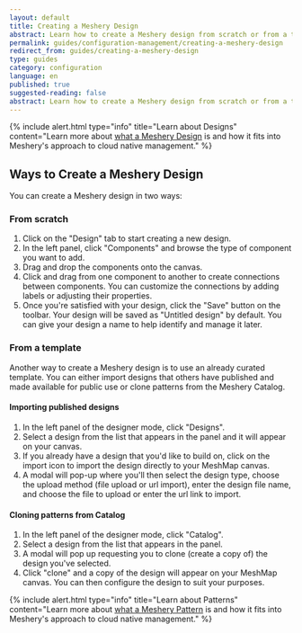 ```yaml
---
layout: default
title: Creating a Meshery Design
abstract: Learn how to create a Meshery design from scratch or from a template.
permalink: guides/configuration-management/creating-a-meshery-design
redirect_from: guides/creating-a-meshery-design
type: guides
category: configuration
language: en
published: true
suggested-reading: false
abstract: Learn how to create a Meshery design from scratch or from a template.
---
```


{% include alert.html type="info" title="Learn about Designs" content="Learn more about <a href='/concepts/logical/designs'>what a Meshery Design</a> is and how it fits into Meshery's approach to cloud native management." %}

## Ways to Create a Meshery Design

You can create a Meshery design in two ways:

### From scratch

1. Click on the "Design" tab to start creating a new design.
2. In the left panel, click "Components" and browse the type of component you want to add.
3. Drag and drop the components onto the canvas.
4. Click and drag from one component to another to create connections between components. You can customize the connections by adding labels or adjusting their properties.
5. Once you're satisfied with your design, click the "Save" button on the toolbar. Your design will be saved as "Untitled design" by default. You can give your design a name to help identify and manage it later.

### From a template

Another way to create a Meshery design is to use an already curated template. You can either import designs that others have published and made available for public use or clone patterns from the Meshery Catalog.

#### Importing published designs

1. In the left panel of the designer mode, click "Designs".
2. Select a design from the list that appears in the panel and it will appear on your canvas.
3. If you already have a design that you'd like to build on, click on the import icon to import the design directly to your MeshMap canvas.
4. A modal will pop-up where you'll then select the design type, choose the upload method (file upload or url import), enter the design file name, and choose the file to upload or enter the url link to import.

#### Cloning patterns from Catalog

1. In the left panel of the designer mode, click "Catalog".
2. Select a design from the list that appears in the panel.
3. A modal will pop up requesting you to clone (create a copy of) the design you've selected.
4. Click "clone" and a copy of the design will appear on your MeshMap canvas. You can then configure the design to suit your purposes.

{% include alert.html type="info" title="Learn about Patterns" content="Learn more about <a href='/concepts/logical/patterns'>what a Meshery Pattern</a> is and how it fits into Meshery's approach to cloud native management." %}
